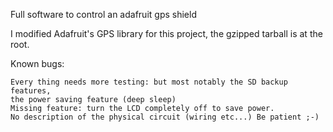 Full software to control an adafruit gps shield

I modified Adafruit's GPS library for this project, the gzipped tarball is at the root.

Known bugs:

    Every thing needs more testing: but most notably the SD backup features,
    the power saving feature (deep sleep)
    Missing feature: turn the LCD completely off to save power.
    No description of the physical circuit (wiring etc...) Be patient ;-)
